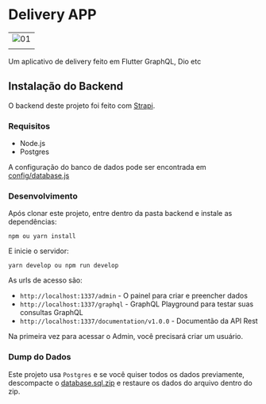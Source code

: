 # Delivery APP

|                       |
| :-------------------- |
| ![01](./app_demo.gif) |
|                       |

Um aplicativo de delivery feito em Flutter GraphQL, Dio etc

## Instalação do Backend

O backend deste projeto foi feito com [Strapi](https://strapi.io). 

### Requisitos
 * Node.js
 * Postgres

A configuração do banco de dados pode ser encontrada em [config/database.js](backend/config/database.js)

### Desenvolvimento

Após clonar este projeto, entre dentro da pasta backend e instale as dependências:

```
npm ou yarn install
```

E inicie o servidor:

```
yarn develop ou npm run develop
```

As urls de acesso são:

- `http://localhost:1337/admin` - O painel para criar e preencher dados
- `http://localhost:1337/graphql` - GraphQL Playground para testar suas consultas GraphQL
- `http://localhost:1337/documentation/v1.0.0` - Documentão da API Rest

Na primeira vez para acessar o Admin, você precisará criar um usuário.

### Dump do Dados

Este projeto usa `Postgres` e se você quiser todos os dados previamente, descompacte o [database.sql.zip](database.sql.zip) e restaure os dados do arquivo dentro do zip.
